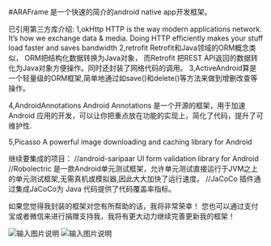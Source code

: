 #ARAFrame 是一个快速的简介的android native app开发框架。




已引用第三方库介绍:
1,okHttp  HTTP is the way modern applications network.
    It’s how we exchange data & media. Doing HTTP efficiently makes your stuff load faster and saves bandwidth
2,retrofit   Retrofit和Java领域的ORM概念类似， ORM把结构化数据转换为Java对象，
    而Retrofit 把REST API返回的数据转化为Java对象方便操作。同时还封装了网络代码的调用。
3,ActiveAndroid算是一个轻量级的ORM框架,简单地通过如save()和delete()等方法来做到增删改查等操作。

4,AndroidAnnotations Android Annotations 是一个开源的框架，用于加速 Android 应用的开发，可以让你把重点放在功能的实现上，简化了代码，提升了可维护性.

5,Picasso A powerful image downloading and caching library for Android

继续要集成的项目：
//android-saripaar    UI form validation library for Android
//Robolectric  是一款Android单元测试框架，允许单元测试直接运行于JVM之上的单元测试框架,无需真机或模拟器,因此大大加快了运行速度。
//JaCoCo 插件通过集成JaCoCo为 Java 代码提供了代码覆盖率指标。


如果您觉得我封装的框架对您有所帮助的话，我将非常荣幸！
您也可以通过支付宝或者微信来进行捐赠支持我，我将有更大动力继续完善更新我的框架！

![输入图片说明](http://git.oschina.net/uploads/qrcode/qrcode_wechat_1466562087564631.png "微信")
![输入图片说明](http://git.oschina.net/uploads/qrcode/qrcode_alipay_1466562103564631.png "支付宝")